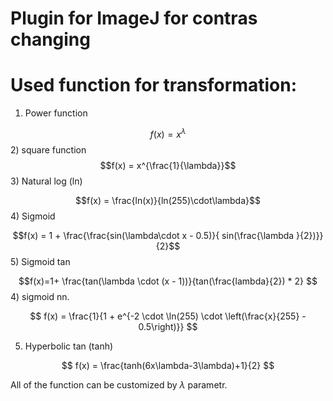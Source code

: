 # Plugin for ImageJ for contras changing

# Used function for transformation:

1) Power function

$$f(x) = x^\lambda$$
2) square function
$$f(x) = x^{\frac{1}{\lambda}}$$
3) Natural log (ln)

$$f(x) = \frac{ln(x)}{ln(255)\cdot\lambda}$$
4) Sigmoid 

$$f(x) = 1 + \frac{\frac{sin(\lambda\cdot x - 0.5)}{ sin(\frac{\lambda }{2})}}{2}$$
5) Sigmoid tan

$$f(x)=1+ \frac{tan(\lambda \cdot (x - 1))}{tan(\frac{lambda}{2}) * 2}
$$
4) sigmoid nn.

$$
f(x) = \frac{1}{1 + e^{-2 \cdot \ln(255) \cdot \left(\frac{x}{255} - 0.5\right)}}
$$

5) Hyperbolic tan (tanh)


$$
f(x) = \frac{tanh(6x\lambda-3\lambda)+1}{2} 
$$

All of the function can be customized by $\lambda$ parametr.